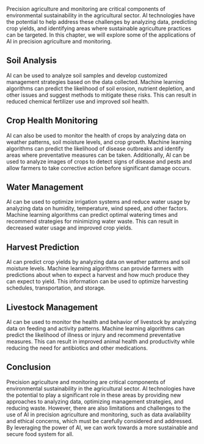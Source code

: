 

Precision agriculture and monitoring are critical components of environmental sustainability in the agricultural sector. AI technologies have the potential to help address these challenges by analyzing data, predicting crop yields, and identifying areas where sustainable agriculture practices can be targeted. In this chapter, we will explore some of the applications of AI in precision agriculture and monitoring.

Soil Analysis
-------------

AI can be used to analyze soil samples and develop customized management strategies based on the data collected. Machine learning algorithms can predict the likelihood of soil erosion, nutrient depletion, and other issues and suggest methods to mitigate these risks. This can result in reduced chemical fertilizer use and improved soil health.

Crop Health Monitoring
----------------------

AI can also be used to monitor the health of crops by analyzing data on weather patterns, soil moisture levels, and crop growth. Machine learning algorithms can predict the likelihood of disease outbreaks and identify areas where preventative measures can be taken. Additionally, AI can be used to analyze images of crops to detect signs of disease and pests and allow farmers to take corrective action before significant damage occurs.

Water Management
----------------

AI can be used to optimize irrigation systems and reduce water usage by analyzing data on humidity, temperature, wind speed, and other factors. Machine learning algorithms can predict optimal watering times and recommend strategies for minimizing water waste. This can result in decreased water usage and improved crop yields.

Harvest Prediction
------------------

AI can predict crop yields by analyzing data on weather patterns and soil moisture levels. Machine learning algorithms can provide farmers with predictions about when to expect a harvest and how much produce they can expect to yield. This information can be used to optimize harvesting schedules, transportation, and storage.

Livestock Management
--------------------

AI can be used to monitor the health and behavior of livestock by analyzing data on feeding and activity patterns. Machine learning algorithms can predict the likelihood of illness or injury and recommend preventative measures. This can result in improved animal health and productivity while reducing the need for antibiotics and other medications.

Conclusion
----------

Precision agriculture and monitoring are critical components of environmental sustainability in the agricultural sector. AI technologies have the potential to play a significant role in these areas by providing new approaches to analyzing data, optimizing management strategies, and reducing waste. However, there are also limitations and challenges to the use of AI in precision agriculture and monitoring, such as data availability and ethical concerns, which must be carefully considered and addressed. By leveraging the power of AI, we can work towards a more sustainable and secure food system for all.
